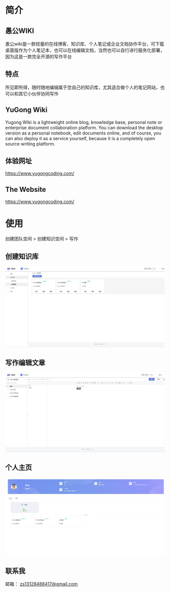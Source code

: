 # 简介
## 愚公WIKI
愚公wiki是一款轻量的在线博客、知识库、个人笔记或企业文档协作平台，可下载桌面版作为个人笔记本，也可以在线编辑文档，当然也可以自行进行服务化部署，因为这是一款完全开源的写作平台
## 特点
所见即所得，随时随地编辑属于您自己的知识库，尤其适合做个人的笔记网站，也可以和其它小伙伴协同写作
## YuGong Wiki
Yugong Wiki is a lightweight online blog, knowledge base, personal note or enterprise document collaboration platform. You can download the desktop version as a personal notebook, edit documents online, and of course, you can also deploy it as a service yourself, because it is a completely open source writing platform.
## 体验网址
https://www.yugongcoding.com/
## The Website
https://www.yugongcoding.com/
# 使用
创建团队空间 > 创建知识空间 > 写作
## 创建知识库
![image](https://github.com/yugongcoding/yugong_wiki/blob/main/1.png)
## 写作编辑文章
![image](https://github.com/yugongcoding/yugong_wiki/blob/main/2.png)
## 个人主页
![image](https://github.com/yugongcoding/yugong_wiki/blob/main/3.png)
## 联系我
邮箱： zs13128488417@gmail.com


